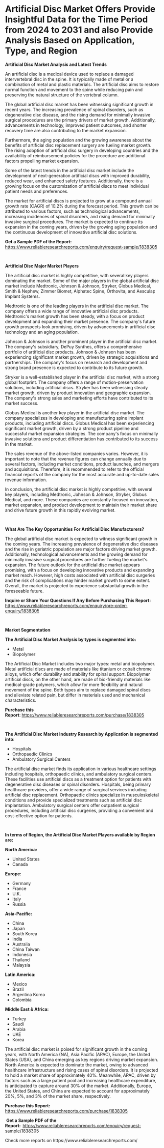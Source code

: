 <p><h1>Artificial Disc Market Offers Provide Insightful Data for the Time Period from 2024 to 2031 and also Provide Analysis Based on Application, Type, and Region</h1></p><p><strong>Artificial Disc Market Analysis and Latest Trends</strong></p>
<p><p>An artificial disc is a medical device used to replace a damaged intervertebral disc in the spine. It is typically made of metal or a combination of metal and plastic materials. The artificial disc aims to restore normal function and movement to the spine while reducing pain and preserving the natural structure of the vertebral column.</p><p>The global artificial disc market has been witnessing significant growth in recent years. The increasing prevalence of spinal disorders, such as degenerative disc disease, and the rising demand for minimally invasive surgical procedures are the primary drivers of market growth. Additionally, advancements in technology, improved patient outcomes, and shorter recovery time are also contributing to the market expansion.</p><p>Furthermore, the aging population and the growing awareness about the benefits of artificial disc replacement surgery are fueling market growth. The rising adoption of artificial disc surgery in developing countries and the availability of reimbursement policies for the procedure are additional factors propelling market expansion.</p><p>Some of the latest trends in the artificial disc market include the development of next-generation artificial discs with improved durability, reduced wear, and enhanced safety features. Additionally, there is a growing focus on the customization of artificial discs to meet individual patient needs and preferences.</p><p>The market for artificial discs is projected to grow at a compound annual growth rate (CAGR) of 10.2% during the forecast period. This growth can be attributed to various factors, such as technological advancements, increasing incidences of spinal disorders, and rising demand for minimally invasive surgical procedures. The market is expected to continue its expansion in the coming years, driven by the growing aging population and the continuous development of innovative artificial disc solutions.</p></p>
<p><strong>Get a Sample PDF of the Report:&nbsp;</strong> <a href="https://www.reliableresearchreports.com/enquiry/request-sample/1838305">https://www.reliableresearchreports.com/enquiry/request-sample/1838305</a></p>
<p>&nbsp;</p>
<p><strong>Artificial Disc Major Market Players</strong></p>
<p><p>The artificial disc market is highly competitive, with several key players dominating the market. Some of the major players in the global artificial disc market include Medtronic, Johnson & Johnson, Stryker, Globus Medical, Smith & Nephew, Zimmer Biomet, Alphatec Spine, Orthovita, and Aesculap Implant Systems.</p><p>Medtronic is one of the leading players in the artificial disc market. The company offers a wide range of innovative artificial disc products. Medtronic's market growth has been steady, with a focus on product development and expanding their market presence. The company's future growth prospects look promising, driven by advancements in artificial disc technology and an aging population.</p><p>Johnson & Johnson is another prominent player in the artificial disc market. The company's subsidiary, DePuy Synthes, offers a comprehensive portfolio of artificial disc products. Johnson & Johnson has been experiencing significant market growth, driven by strategic acquisitions and partnerships. The company's focus on research and development and strong brand presence is expected to contribute to its future growth.</p><p>Stryker is a well-established player in the artificial disc market, with a strong global footprint. The company offers a range of motion-preservation solutions, including artificial discs. Stryker has been witnessing steady market growth, driven by product innovation and geographic expansion. The company's strong sales and marketing efforts have contributed to its market success.</p><p>Globus Medical is another key player in the artificial disc market. The company specializes in developing and manufacturing spine implant products, including artificial discs. Globus Medical has been experiencing significant market growth, driven by a strong product pipeline and successful market expansion strategies. The company's focus on minimally invasive solutions and product differentiation has contributed to its success in the market.</p><p>The sales revenue of the above-listed companies varies. However, it is important to note that the revenue figures can change annually due to several factors, including market conditions, product launches, and mergers and acquisitions. Therefore, it is recommended to refer to the official financial reports of the company for the most accurate and up-to-date sales revenue information.</p><p>In conclusion, the artificial disc market is highly competitive, with several key players, including Medtronic, Johnson & Johnson, Stryker, Globus Medical, and more. These companies are constantly focused on innovation, market expansion, and product development to maintain their market share and drive future growth in this rapidly evolving market.</p></p>
<p>&nbsp;</p>
<p><strong>What Are The Key Opportunities For Artificial Disc Manufacturers?</strong></p>
<p><p>The global artificial disc market is expected to witness significant growth in the coming years. The increasing prevalence of degenerative disc diseases and the rise in geriatric population are major factors driving market growth. Additionally, technological advancements and the growing demand for minimally invasive surgical procedures are further fueling the market's expansion. The future outlook for the artificial disc market appears promising, with a focus on developing innovative products and expanding market reach. However, high costs associated with artificial disc surgeries and the risk of complications may hinder market growth to some extent. Overall, the market is projected to experience substantial growth in the foreseeable future.</p></p>
<p><strong>Inquire or Share Your Questions If Any Before Purchasing This Report:</strong> <a href="https://www.reliableresearchreports.com/enquiry/pre-order-enquiry/1838305">https://www.reliableresearchreports.com/enquiry/pre-order-enquiry/1838305</a></p>
<p>&nbsp;</p>
<p><strong>Market Segmentation</strong></p>
<p><strong>The Artificial Disc Market Analysis by types is segmented into:</strong></p>
<p><ul><li>Metal</li><li>Biopolymer</li></ul></p>
<p><p>The Artificial Disc Market includes two major types: metal and biopolymer. Metal artificial discs are made of materials like titanium or cobalt chrome alloys, which offer durability and stability for spinal support. Biopolymer artificial discs, on the other hand, are made of bio-friendly materials like medical-grade polymers, which allow for more flexibility and natural movement of the spine. Both types aim to replace damaged spinal discs and alleviate related pain, but differ in materials used and mechanical characteristics.</p></p>
<p><strong>Purchase this Report:&nbsp;</strong><a href="https://www.reliableresearchreports.com/purchase/1838305">https://www.reliableresearchreports.com/purchase/1838305</a></p>
<p>&nbsp;</p>
<p><strong>The Artificial Disc Market Industry Research by Application is segmented into:</strong></p>
<p><ul><li>Hospitals</li><li>Orthopaedic Clinics</li><li>Ambulatory Surgical Centers</li></ul></p>
<p><p>The artificial disc market finds its application in various healthcare settings including hospitals, orthopaedic clinics, and ambulatory surgical centers. These facilities use artificial discs as a treatment option for patients with degenerative disc diseases or spinal disorders. Hospitals, being primary healthcare providers, offer a wide range of surgical services including artificial disc replacement. Orthopaedic clinics specialize in musculoskeletal conditions and provide specialized treatments such as artificial disc implantation. Ambulatory surgical centers offer outpatient surgical procedures, including artificial disc surgeries, providing a convenient and cost-effective option for patients.</p></p>
<p>&nbsp;</p>
<p><strong>In terms of Region, the Artificial Disc Market Players available by Region are:</strong></p>
<p>
    <p> <strong> North America: </strong>
        <ul>
            <li>United States</li>
            <li>Canada</li>
        </ul>
        </p> 
    <p> <strong> Europe: </strong>
        <ul>
            <li>Germany</li>
            <li>France</li>
            <li>U.K.</li>
            <li>Italy</li>
            <li>Russia</li>
        </ul>
        </p> 
    <p> <strong> Asia-Pacific: </strong>
        <ul>
            <li>China</li>
            <li>Japan</li>
            <li>South Korea</li>
            <li>India</li>
            <li>Australia</li>
            <li>China Taiwan</li>
            <li>Indonesia</li>
            <li>Thailand</li>
            <li>Malaysia</li>
        </ul>
        </p> 
    <p> <strong> Latin America: </strong>
        <ul>
            <li>Mexico</li>
            <li>Brazil</li>
            <li>Argentina Korea</li>
            <li>Colombia</li>
        </ul>
        </p> 
    <p> <strong> Middle East & Africa: </strong>
        <ul>
            <li>Turkey</li>
            <li>Saudi</li>
            <li>Arabia</li>
            <li>UAE</li>
            <li>Korea</li>
        </ul>
    </p>
    </p>
<p><p>The artificial disc market is poised for significant growth in the coming years, with North America (NA), Asia Pacific (APAC), Europe, the United States (USA), and China emerging as key regions driving market expansion. North America is expected to dominate the market, owing to advanced healthcare infrastructure and rising cases of spinal disorders. It is projected to hold a market share of approximately 40%. Meanwhile, APAC, driven by factors such as a large patient pool and increasing healthcare expenditure, is anticipated to capture around 30% of the market. Additionally, Europe, the United States, and China are expected to account for approximately 20%, 5%, and 3% of the market share, respectively.</p></p>
<p><strong>Purchase this Report: </strong><a href="https://www.reliableresearchreports.com/purchase/1838305">https://www.reliableresearchreports.com/purchase/1838305</a></p>
<p>&nbsp;<strong>Get a Sample PDF of the Report:&nbsp;&nbsp;</strong><a href="https://www.reliableresearchreports.com/enquiry/request-sample/1838305">https://www.reliableresearchreports.com/enquiry/request-sample/1838305</a></p>
<p><strong></strong></p>
<p>Check more reports on https://www.reliableresearchreports.com/</p>